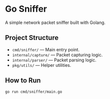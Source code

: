 # Go Sniffer

A simple network packet sniffer built with Golang.

## Project Structure

- `cmd/sniffer/` — Main entry point.
- `internal/capture/` — Packet capturing logic.
- `internal/parser/` — Packet parsing logic.
- `pkg/utils/` — Helper utilities.

## How to Run

```bash
go run cmd/sniffer/main.go
